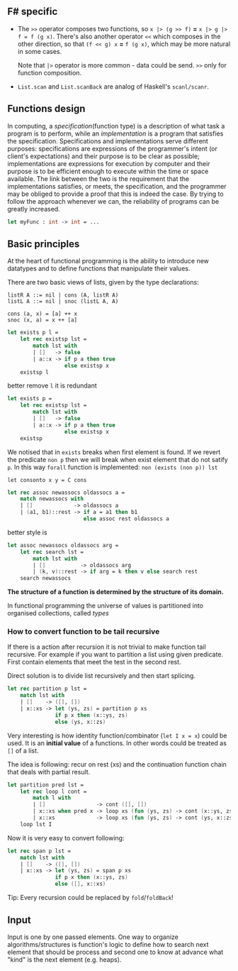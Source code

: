 ## F# specific

- The `>>` operator composes two functions, so `x |> (g >> f)` **=** `x |> g |> f = f (g x)`.
  There's also another operator `<<` which composes in the other direction, so that
  `(f << g) x` **=** `f (g x)`, which may be more natural in some cases.

  Note that `|>` operator is more common - data could be send. `>>` only for function composition.

- `List.scan` and `List.scanBack` are analog of Haskell's `scanl/scanr`.

## Functions design

In computing, a _specification_(function type) is a description of what task a
program is to perform, while an _implementation_ is a program that satisfies the
specification. Specifications and implementations serve different purposes:
specifications are expressions of the programmer's intent (or client's
expectations) and their purpose is to be clear as possible; implementations are
expressions for execution by computer and their purpose is to be efficient
enough to execute within the time or space available. The link between the two
is the requirement that the implementations satisfies, or meets, the
specification, and the programmer may be obliged to provide a proof that this is
indeed the case. By trying to follow the approach whenever we can, the
reliability of programs can be greatly increased.

```fsharp
let myFunc : int -> int = ...
```

## Basic principles

At the heart of functional programming is the ability to introduce new datatypes
and to define functions that manipulate their values.

There are two basic views of lists, given by the type declarations:

```
listR A ::= nil | cons (A, listR A)
listL A ::= nil | snoc (listL A, A)

cons (a, x) = [a] ++ x
snoc (x, a) = x ++ [a]
```

```fsharp
let exists p l =
    let rec existsp lst =
        match lst with
        | []   -> false
        | a::x -> if p a then true
                  else existsp x
    existsp l
```
better remove `l` it is redundant

```fsharp
let exists p =
    let rec existsp lst =
        match lst with
        | []   -> false
        | a::x -> if p a then true
                  else existsp x
    existsp
```

We notised that in `exists` breaks when first element is found.
If we revert the predicate `non p` then we will break when exist element that do not satify `p`.
In this way `forall` function is implemented: `non (exists (non p)) lst`

`let consonto x y = C cons`

```fsharp
let rec assoc newassocs oldassocs a =
    match newassocs with
    | []             -> oldassocs a
    | (a1, b1)::rest -> if a = a1 then b1
                        else assoc rest oldassocs a
```
better style is

```fsharp
let assoc newassocs oldassocs arg =
    let rec search lst =
        match lst with
        | []           -> oldassocs arg
        | (k, v)::rest -> if arg = k then v else search rest
    search newassocs
```

**The structure of a function is determined by the structure of its domain.**

In functional programming the universe of values is partitioned into
organised collections, called _types_

### How to convert function to be tail recursive

If there is a action after recursion it is not trivial to make function tail
recursive. For example if you want to partition a list using given predicate.
First contain elements that meet the test in the second rest.

Direct solution is to divide list recursively and then start splicing.

```fsharp
let rec partition p lst =
    match lst with
    | []    -> ([], [])
    | x::xs -> let (ys, zs) = partition p xs
               if p x then (x::ys, zs)
               else (ys, x::zs)
```

Very interesting is how identity function/combinator (`let I x = x`) could be
used. It is an **initial value** of a functions. In other words could be treated
as `[]` of a list.

The idea is following: recur on rest (xs) and the continuation function chain that deals with
partial result.

```fsharp
let partition pred lst =
    let rec loop l cont =
        match l with
        | []                -> cont ([], [])
        | x::xs when pred x -> loop xs (fun (ys, zs) -> cont (x::ys, zs))
        | x::xs             -> loop xs (fun (ys, zs) -> cont (ys, x::zs))
    loop lst I
```

Now it is very easy to convert following:

```fsharp
let rec span p lst =
    match lst with
    | []    -> ([], [])
    | x::xs -> let (ys, zs) = span p xs
               if p x then (x::ys, zs)
               else ([], x::xs)
```

Tip: Every recursion could be replaced by `fold`/`foldBack`!

## Input

Input is one by one passed elements. One way to organize algorithms/structures is
function's logic to define how to search next element that should be process and
second one to know at advance what "kind" is the next element (e.g. heaps).
